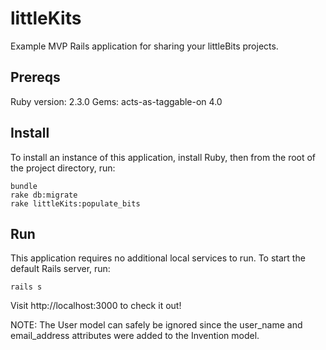 # littleKits

Example MVP Rails application for sharing your littleBits projects.

## Prereqs

Ruby version: 2.3.0
Gems: acts-as-taggable-on 4.0

## Install

To install an instance of this application, install Ruby, then from the root of the project directory, run:

    bundle
    rake db:migrate
    rake littleKits:populate_bits

## Run

This application requires no additional local services to run. To start the default Rails server, run:

    rails s

Visit http://localhost:3000 to check it out!

NOTE: The User model can safely be ignored since the user_name and email_address attributes were added to the Invention model.
